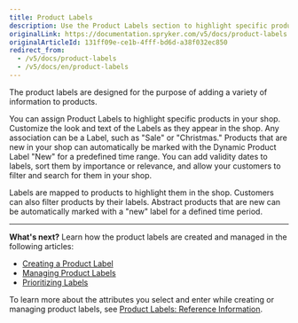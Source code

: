 ```yaml
---
title: Product Labels
description: Use the Product Labels section to highlight specific products in your online store by adding a prodcut label in the Back Office.
originalLink: https://documentation.spryker.com/v5/docs/product-labels
originalArticleId: 131ff09e-ce1b-4fff-bd6d-a38f032ec850
redirect_from:
  - /v5/docs/product-labels
  - /v5/docs/en/product-labels
---
```


The product labels are designed for the purpose of adding a variety of information to products.

You can assign Product Labels to highlight specific products in your shop. Customize the look and text of the Labels as they appear in the shop. Any association can be a Label, such as "Sale" or "Christmas." Products that are new in your shop can automatically be marked with the Dynamic Product Label "New" for a predefined time range. You can add validity dates to labels, sort them by importance or relevance, and allow your customers to filter and search for them in your shop.

Labels are mapped to products to highlight them in the shop. Customers can also filter products by their labels. Abstract products that are new can be automatically marked with a "new" label for a defined time period.
***
**What's next?**
Learn how the product labels are created and managed in the following articles:
* [Creating a Product Label](/docs/scos/user/back-office-user-guides/{{page.version}}/merchandising/product-labels/creating-a-product-label.html)
* [Managing Product Labels](/docs/scos/user/back-office-user-guides/{{page.version}}/merchandising/product-labels/managing-product-labels.html)
* [Prioritizing Labels](/docs/scos/user/back-office-user-guides/{{page.version}}/merchandising/product-labels/prioritizing-labels.html)

To learn more about the attributes you select and enter while creating or managing product labels, see [Product Labels: Reference Information](/docs/scos/user/back-office-user-guides/{{page.version}}/merchandising/product-labels/references/product-labels-reference-information.html).
